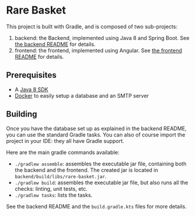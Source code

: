 # Rare Basket

This project is built with Gradle, and is composed of two sub-projects:

1. backend: the Backend, implemented using Java 8 and Spring Boot. 
   See [the backend README](backend/README.md) for details.
2. frontend: the frontend, implemented using Angular.
   See [the frontend README](frontend/README.md) for details.
   
## Prerequisites

- A [Java 8 SDK](https://adoptopenjdk.net/)
- [Docker](https://www.docker.com/) to easily setup a database and an SMTP server

## Building

Once you have the database set up as explained in the backend README, you can use the standard
Gradle tasks. You can also of course import the project in your IDE: they all have Gradle 
support.

Here are the main gradle commands available:

 - `./gradlew assemble`: assembles the executable jar file, containing both the backend and the frontend.
   The created jar is located in `backend/build/libs/rare-basket.jar`. 
 - `./gradlew build`: assembles the executable jar file, but also runs all the checks:
   linting, unit tests, etc.
 - `./gradlew tasks`: lists the tasks.

See the backend README and the `build.gradle.kts` files for more details.

